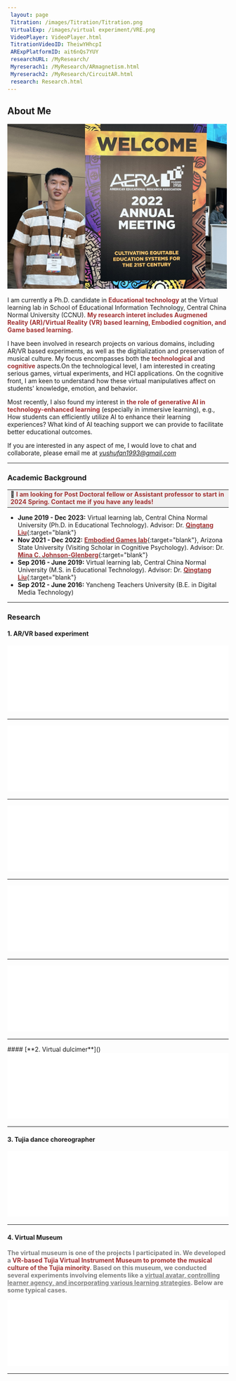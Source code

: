 ```yaml
---
 layout: page
 Titration: /images/Titration/Titration.png
 VirtualExp: /images/virtual experiment/VRE.png
 VideoPlayer: VideoPlayer.html
 TitrationVideoID: TheiwYHhcpI
 ARExpPlatformID: ait6nQs7YUY  
 researchURL: /MyResearch/
 Myreserach1: /MyResearch/ARmagnetism.html
 Myreserach2: /MyResearch/CircuitAR.html
 research: Research.html
---
```



## About Me
<img src="/images/ShufanAERA.jpg" class="floatpic" width="500" height="375" >

I am currently a Ph.D. candidate in **<font color="#A13232">Educational technology</font>** at the Virtual learning lab in School of Educational Information Technology, Central China Normal University (CCNU). **<font color="#A13232">My research interet includes Augmened Reality (AR)/Virtual Reality (VR) based learning, Embodied cognition, and Game based learning.</font>** 

I have been involved in research projects on various domains, including AR/VR based experiments, as well as the digitialization and preservation of musical culture. My focus encompasses both the **<font color="#A13232">technological</font>** and **<font color="#A13232">cognitive</font>** aspects.On the technological level, I am interested in creating serious games, virtual experiments, and HCI applications. On the cognitive front, I am keen to understand how these virtual manipulatives affect on students' knowledge, emotion, and behavior.

Most recently, I also found my interest in **<font color="#A13232">the role of generative AI in technology-enhanced learning</font>** (especially in immersive learning), e.g., How students can efficiently utilize AI to enhance their learning experiences? What kind of AI teaching support we can provide to facilitate better educational outcomes.

If you are interested in any aspect of me, I would love to chat and collaborate, please email me at  *[yushufan1993@gmail.com](mailto:yushufan1993@gmail.com)*
<br>

---
### Academic Background

<table><tr><td bgcolor=	'#F0F0F0'><b>📣 <font color="#A13232">I am looking for Post Doctoral fellow or Assistant professor to start in 2024 Spring. Contact me if you have any leads!</font></b></td></tr></table>

- **June 2019 - Dec 2023:** Virtual learning lab, Central China Normal University (Ph.D. in Educational Technology). Advisor: Dr. [**<font color="#A13232">Qingtang Liu</font>**](http://faculty.ccnu.edu.cn/2006982951){:target="blank"}
- **Nov 2021 - Dec 2022:** [**<font color="#A13232">Embodied Games lab</font>**](https://www.embodied-games.com/games/natural-selection-catch-a-mimic/){:target="blank"}, Arizona State University (Visiting Scholar in Cognitive Psychology). Advisor: Dr. [**<font color="#A13232">Mina C. Johnson-Glenberg</font>**](https://search.asu.edu/profile/1154172){:target="blank"}
- **Sep 2016 - June 2019:** Virtual learning lab, Central China Normal University (M.S. in Educational Technology). Advisor: Dr. [**<font color="#A13232">Qingtang Liu</font>**](http://faculty.ccnu.edu.cn/2006982951){:target="blank"}
- **Sep 2012 - June 2016:** Yancheng Teachers University (B.E. in Digital Media Technology)

   
---
### Research
#### **1. AR/VR based experiment**

<iframe  src="/MyResearch/CircuitAR.html" class="auto-resize-iframe" width="100%" frameborder="0" scrolling="no" > </iframe>
<hr class="hr-wavy"> 
<iframe  src="/MyResearch/ARmagnetism.html" class="auto-resize-iframe" width="100%" frameborder="0" scrolling="no"> </iframe>
<hr class="hr-wavy"> 
<iframe  src="/MyResearch/Titration.html" class="auto-resize-iframe" width="100%" frameborder="0" scrolling="no"> </iframe>
<hr class="hr-wavy"> 
<iframe  src="/MyResearch/DopplerAR.html" class="auto-resize-iframe" width="100%" frameborder="0" scrolling="no"> </iframe>
<hr class="hr-wavy"> 
<iframe  src="/MyResearch/ARAtom.html" class="auto-resize-iframe" width="100%" frameborder="0" scrolling="no"> </iframe>
<hr class="hr-wavy"> 
#### [**2. Virtual dulcimer**]()
<iframe  src="/MyResearch/Dulcimer.html" class="auto-resize-iframe" width="100%" frameborder="0" scrolling="no"> </iframe>
<hr class="hr-wavy"> 

#### **3. Tujia dance choreographer**
<iframe  src="/MyResearch/DanceTeaching.html" class="auto-resize-iframe" width="100%" frameborder="0" scrolling="no"> </iframe>
<hr class="hr-wavy"> 

#### **4. Virtual Museum**
**<font color=grey>The virtual museum is one of the projects I participated in. We developed a <font color="#A13232">VR-based Tujia Virtual Instrument Museum to promote the musical culture of the Tujia minority</font>. Based on this museum, we conducted several experiments involving elements like a <u>virtual avatar, controlling learner agency, and incorporating various learning strategies</u>. Below are some typical cases.</font>**

<iframe  src="/MyResearch/VirtualMuseum.html" class="auto-resize-iframe" width="100%" frameborder="0" scrolling="no"> </iframe>
<hr class="hr-wavy"> 